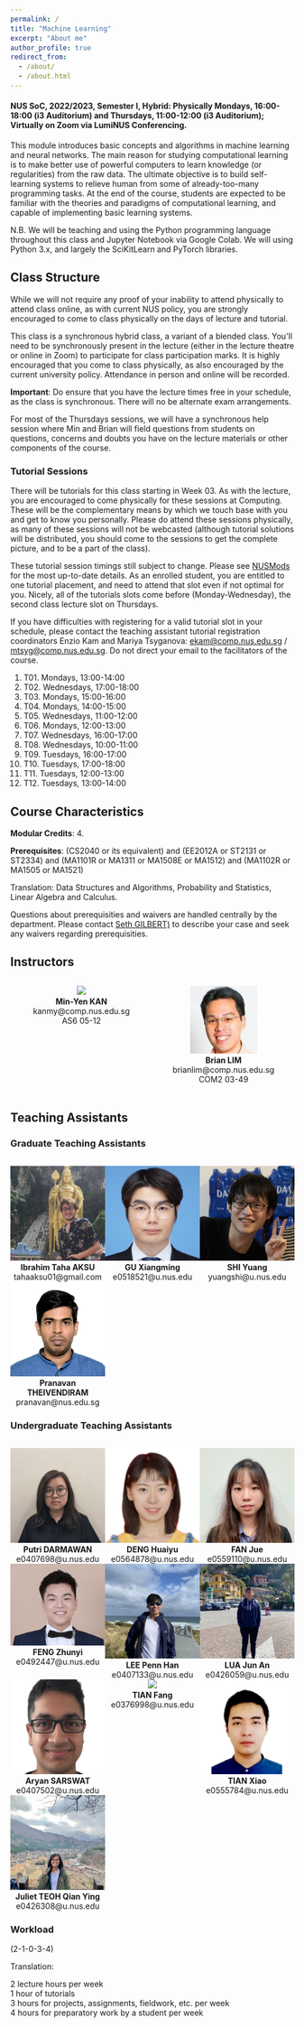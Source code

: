 ```yaml
---
permalink: /
title: "Machine Learning"
excerpt: "About me"
author_profile: true
redirect_from:
  - /about/
  - /about.html
---
```


#### NUS SoC, 2022/2023, Semester I, Hybrid: Physically Mondays, 16:00-18:00 (i3 Auditorium) and Thursdays, 11:00-12:00 (i3 Auditorium); Virtually on Zoom via LumiNUS Conferencing.

This module introduces basic concepts and algorithms in machine learning and neural networks. The main reason for studying computational learning is to make better use of powerful computers to learn knowledge (or regularities) from the raw data. The ultimate objective is to build self-learning systems to relieve human from some of already-too-many programming tasks. At the end of the course, students are expected to be familiar with the theories and paradigms of computational learning, and capable of implementing basic learning systems.

N.B. We will be teaching and using the Python programming language throughout this class and Jupyter Notebook via Google Colab. We will using Python 3.x, and largely the SciKitLearn and PyTorch libraries.

## Class Structure

While we will not require any proof of your inability to attend physically to attend class online, as with current NUS policy, you are strongly encouraged to come to class physically on the days of lecture and tutorial.  

This class is a synchronous hybrid class, a variant of a blended class. You'll need to be synchronously present in the lecture (either in the lecture theatre or online in Zoom) to participate for class participation marks.  It is highly encouraged that you come to class physically, as also encouraged by the current university policy. Attendance in person and online will be recorded.

**Important**: Do ensure that you have the lecture times free in your schedule, as the class is synchronous.  There will no be alternate exam arrangements.

For most of the Thursdays sessions, we will have a synchronous help session where Min and Brian will field questions from students on questions, concerns and doubts you have on the lecture materials or other components of the course.

### Tutorial Sessions

There will be tutorials for this class starting in Week 03. As with the lecture, you are encouraged to come physically for these sessions at Computing.  These will be the complementary means by which we touch base with you and get to know you personally. Please do attend these sessions physically, as many of these sessions will not be webcasted (although tutorial solutions will be distributed, you should come to the sessions to get the complete picture, and to be a part of the class).

These tutorial session timings still subject to change. Please see <a href="https://nusmods.com/modules/CS3244/machine-learning">NUSMods</a> for the most up-to-date details. As an enrolled student, you are entitled to one tutorial placement, and need to attend that slot even if not optimal for you. Nicely, all of the tutorials slots come before (Monday-Wednesday), the second class lecture slot on Thursdays.

If you have difficulties with registering for a valid tutorial slot in your schedule, please contact the teaching assistant tutorial registration coordinators Enzio Kam and Mariya Tsyganova: <a href="mailto:ekam@comp.nus.edu.sg?subject=CS3244 Tutorial Registration Problem&cc=mtsyg@comp.nus.edu.sg">ekam@comp.nus.edu.sg / mtsyg@comp.nus.edu.sg</a>.  Do not direct your email to the facilitators of the course.

1. T01. Mondays, 13:00-14:00
2. T02. Wednesdays, 17:00-18:00
3. T03. Mondays, 15:00-16:00
4. T04. Mondays, 14:00-15:00
5. T05. Wednesdays, 11:00-12:00
6. T06. Mondays, 12:00-13:00
7. T07. Wednesdays, 16:00-17:00
8. T08. Wednesdays, 10:00-11:00
9. T09. Tuesdays, 16:00-17:00
10. T10. Tuesdays, 17:00-18:00
11. T11. Tuesdays, 12:00-13:00
12. T12. Tuesdays, 13:00-14:00

## Course Characteristics

**Modular Credits**: 4.

**Prerequisites**: (CS2040 or its equivalent) and (EE2012A or ST2131 or ST2334) and (MA1101R or MA1311 or MA1508E or MA1512) and (MA1102R or MA1505 or MA1521)

Translation:
Data Structures and Algorithms, Probability and Statistics, Linear Algebra and Calculus.

Questions about prerequisities and waivers are handled centrally by the department. Please contact [Seth GILBERT)](mailto:seth@comp.nus.edu.sg) to describe your case and seek any waivers regarding prerequisities.

## Instructors

<div style="text-align:center; display:grid; grid-template-columns: 1fr 1fr auto; margin-top:30px;">

<div class="tutor__profile">
  <img src="images/kanmy.jpg"/>
  <div>
    <strong>Min-Yen KAN</strong><br/>
    <a href="mailto:kanmy@comp.nus.edu.sg" style="text-decoration:none"><i class="fas fa-envelope"></i> kanmy@comp.nus.edu.sg</a><br/>
    <i class="fas fa-building"></i> AS6 05-12<br/><br/>
  </div>
</div>

<div class="tutor__profile">
  <!-- Ensure image is of appropriate square size 120px x 120px, and less than 10KB ideally -->
  <img src="images/BrianLim.jpeg"/><BR/>
  <div>
    <strong>Brian LIM</strong><BR/>
    <a href="mailto:brianlim@comp.nus.edu.sg" style="text-decoration:none"><i class="fas fa-envelope"></i> brianlim@comp.nus.edu.sg</a><br/>
    <i class="fas fa-building"></i> COM2 03-49<br/><br/>
  </div>
</div>    

</div>

## Teaching Assistants

<!-- Copy above tile from instructor -->

### Graduate Teaching Assistants

<div style="text-align:center; display:grid; grid-template-columns: 1fr 1fr 1fr; margin-top:30px;">

<!-- Ensure image is of appropriate square size 120px x 120px, and less than 10KB ideally -->
<div class="tutor__profile">
  <img src="images/taha.jpg"/><BR/>
  <strong>Ibrahim Taha AKSU</strong>
  <BR/>
  <A HREF="mailto:tahaaksu01@gmail.com" style="text-decoration:none"><i class="fas fa-envelope"></i> tahaaksu01@gmail.com</A><BR/>
</div>
  
<div class="tutor__profile">
  <img src="images/xiangming.jpg"/><BR/>
  <strong>GU Xiangming</strong>
  <BR/>
  <A HREF="mailto:e0518521@u.nus.edu" style="text-decoration:none"><i class="fas fa-envelope"></i> e0518521@u.nus.edu</A><BR/>
</div>

  <div class="tutor__profile">
  <img src="images/shiyuang.jpg"/><BR/>
  <strong>SHI Yuang</strong>
  <BR/>
  <A HREF="mailto:yuangshi@u.nus.edu" style="text-decoration:none"><i class="fas fa-envelope"></i> yuangshi@u.nus.edu</A><BR/>
</div>

  <div class="tutor__profile">
  <img src="images/pranavan.jpg"/><BR/>
  <strong>Pranavan THEIVENDIRAM</strong>
  <BR/>
  <A HREF="mailto:pranavan@nus.edu.sg" style="text-decoration:none"><i class="fas fa-envelope"></i> pranavan@nus.edu.sg</A><BR/>
</div>
</div>

### Undergraduate Teaching Assistants

<div style="text-align:center; display:grid; grid-template-columns: 1fr 1fr 1fr; margin-top:30px;">

<!-- Ensure image is of appropriate square size 120px x 120px, and less than 10KB ideally -->
<div class="tutor__profile">
  <img src="images/putri.png"/><BR/>
  <strong>Putri DARMAWAN</strong>
  <BR/>
  <A HREF="mailto:e0407698@u.nus.edu" style="text-decoration:none"><i class="fas fa-envelope"></i> e0407698@u.nus.edu</A><BR/>
</div>

  <div class="tutor__profile">
  <img src="images/huaiyu.jpg"/><BR/>
  <strong>DENG Huaiyu</strong>
  <BR/>
  <A HREF="mailto:e0564878@u.nus.edu" style="text-decoration:none"><i class="fas fa-envelope"></i> e0564878@u.nus.edu</A><BR/>
</div>

  <div class="tutor__profile">
  <img src="images/fanjue.jpg"/><BR/>
  <strong>
    FAN Jue</strong>
  <BR/>
  <A HREF="mailto:e0559110@u.nus.edu" style="text-decoration:none"><i class="fas fa-envelope"></i> e0559110@u.nus.edu</A><BR/>
</div>

<!-- Ensure image is of appropriate square size 120px x 120px, and less than 10KB ideally -->
<div class="tutor__profile">
  <img src="images/zhunyi.png"/><BR/>
  <strong>FENG Zhunyi</strong>
  <BR/>
  <A HREF="mailto:e0492447@u.nus.edu" style="text-decoration:none"><i class="fas fa-envelope"></i> e0492447@u.nus.edu</A><BR/>
</div>

  <div class="tutor__profile">
  <img src="images/pennhan.jpg"/><BR/>
  <strong>LEE Penn Han</strong>
  <BR/>
  <A HREF="mailto:e0407133@u.nus.edu" style="text-decoration:none"><i class="fas fa-envelope"></i> e0407133@u.nus.edu</A><BR/>
</div>

  <div class="tutor__profile">
  <img src="images/junan.jpg"/><BR/>
  <strong>LUA Jun An</strong>
  <BR/>
  <A HREF="mailto:e0426059@u.nus.edu" style="text-decoration:none"><i class="fas fa-envelope"></i> e0426059@u.nus.edu</A><BR/>
</div>

  <div class="tutor__profile">
  <img src="images/aryan.png"/><BR/>
  <strong>Aryan SARSWAT</strong>
  <BR/>
  <A HREF="mailto:e0407502@u.nus.edu" style="text-decoration:none"><i class="fas fa-envelope"></i> e0407502@u.nus.edu</A><BR/>
</div>

  <div class="tutor__profile">
  <img src="images/tianfang.jpg"/><BR/>
  <strong>TIAN Fang</strong>
  <BR/>
  <A HREF="mailto:e0376998@u.nus.edu" style="text-decoration:none"><i class="fas fa-envelope"></i> e0376998@u.nus.edu</A><BR/>
</div>

  <div class="tutor__profile">
  <img src="images/tianxiao.jpg"/><BR/>
  <strong>TIAN Xiao</strong>
  <BR/>
  <A HREF="mailto:e0555784@u.nus.edu" style="text-decoration:none"><i class="fas fa-envelope"></i> e0555784@u.nus.edu</A><BR/>
</div>

  <div class="tutor__profile">
  <img src="images/juliet.jpg"/><BR/>
  <strong>Juliet TEOH Qian Ying</strong>
  <BR/>
  <A HREF="mailto:e0426308@u.nus.edu" style="text-decoration:none"><i class="fas fa-envelope"></i> e0426308@u.nus.edu</A><BR/>
</div>

</div>

### Workload

(2-1-0-3-4)

Translation:

2 lecture hours per week<br/>
1 hour of tutorials<br/>
3 hours for projects, assignments, fieldwork, etc. per week<br/>
4 hours for preparatory work by a student per week
